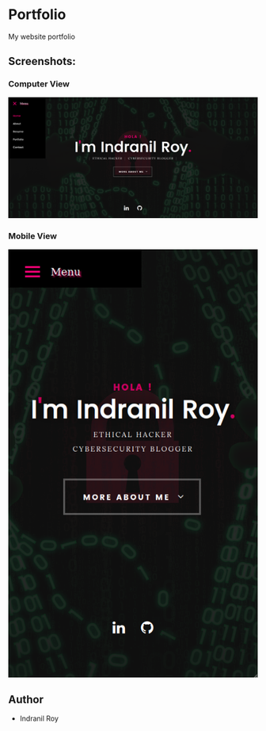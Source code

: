 # Portfolio
My website portfolio

## Screenshots:
### Computer View
![Portfolio](https://github.com/indranilroy99/Portfolio/blob/main/Portfolio.PNG)

### Mobile View
![Portfolio](https://github.com/indranilroy99/Portfolio/blob/main/Portfolio_mobile.PNG)

## Author
* Indranil Roy
